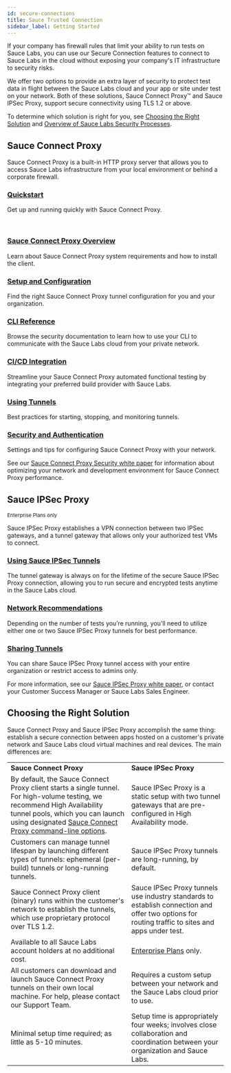 ```yaml
---
id: secure-connections
title: Sauce Trusted Connection
sidebar_label: Getting Started
---
```


If your company has firewall rules that limit your ability to run tests on Sauce Labs, you can use our Secure Connection features to connect to Sauce Labs in the cloud without exposing your company's IT infrastructure to security risks.

We offer two options to provide an extra layer of security to protect test data in flight between the Sauce Labs cloud and your app or site under test on your network. Both of these solutions, Sauce Connect Proxy™ and Sauce IPSec Proxy, support secure connectivity using TLS 1.2 or above.

To determine which solution is right for you, see [Choosing the Right Solution](#choosing-the-right-solution) and [Overview of Sauce Labs Security Processes](https://saucelabs.com/resources/white-papers/overview-of-sauce-labs-security-processes).


## Sauce Connect Proxy

Sauce Connect Proxy is a built-in HTTP proxy server that allows you to access Sauce Labs infrastructure from your local environment or behind a corporate firewall.

<div className="box boxwidebottom card">
  <div className="container">
  <h3><a href="/secure-connections/sauce-connect/quickstart/">Quickstart</a></h3>
  <p>Get up and running quickly with Sauce Connect Proxy.</p>
  </div>
</div><br/>
  <div className="box-wrapper" markdown="1">
    <div className="box box1 card">
      <div className="container">
      <h3><a href="/secure-connections/sauce-connect">Sauce Connect Proxy Overview</a></h3>
      <p>Learn about Sauce Connect Proxy system requirements and how to install the client.</p>
      </div>
    </div>
    <div className="box box2 card">
      <div className="container">
      <h3><a href="/secure-connections/sauce-connect/#setup-and-configuration">Setup and Configuration</a></h3>
      <p>Find the right Sauce Connect Proxy tunnel configuration for you and your organization.</p>
      </div>
    </div>
    <div className="box box3 card">
      <div className="container">
      <h3><a href="/dev/cli/sauce-connect-proxy">CLI Reference</a></h3>
      <p>Browse the security documentation to learn how to use your CLI to communicate with the Sauce Labs cloud from your private network.</p>
      </div>
    </div>
    <div className="box box4 card">
      <div className="container">
      <h3><a href="/secure-connections/sauce-connect/setup-configuration/ci-cd-integration">CI/CD Integration</a></h3>
      <p>Streamline your Sauce Connect Proxy automated functional testing by integrating your preferred build provider with Sauce Labs.</p>
      </div>
    </div>
    <div className="box box5 card">
      <div className="container">
      <h3><a href="/secure-connections/sauce-connect/proxy-tunnels">Using Tunnels</a></h3>
      <p>Best practices for starting, stopping, and monitoring tunnels.</p>
      </div>
    </div>
    <div className="box box6 card">
      <div className="container">
      <h3><a href="/secure-connections/sauce-connect/security-authentication">Security and Authentication</a></h3>
      <p>Settings and tips for configuring Sauce Connect Proxy with your network.</p>
      </div>
    </div>
  </div>


See our [Sauce Connect Proxy Security white paper](https://saucelabs.com/resources/white-papers/sauce-connect-proxy-security-overview) for information about optimizing your network and development environment for Sauce Connect Proxy performance.


## Sauce IPSec Proxy

<p><small><span className="sauceDBlue">Enterprise Plans only</span></small></p>

Sauce IPSec Proxy establishes a VPN connection between two IPSec gateways, and a tunnel gateway that allows only your authorized test VMs to connect.

<div className="box-wrapper" markdown="1">

  <div className="box box1 card">
    <div className="container">
    <h3><a href="/secure-connections/ipsec-vpn">Using Sauce IPSec Tunnels</a></h3>
    <p>The tunnel gateway is always on for the lifetime of the secure Sauce IPSec Proxy connection, allowing you to run secure and encrypted tests anytime in the Sauce Labs cloud.</p>
    </div>
  </div>

  <div className="box box2 card">
    <div className="container">
    <h3><a href="/secure-connections/ipsec-vpn#bandwidth-recommendations">Network Recommendations</a></h3>
    <p>Depending on the number of tests you’re running, you'll need to utilize either one or two Sauce IPSec Proxy tunnels for best performance.</p>
    </div>
  </div>

</div>

<div className="box boxwidebottom card">
  <div className="container">
  <h3><a href="/secure-connections/ipsec-vpn">Sharing Tunnels</a></h3>
  <p>You can share Sauce IPSec Proxy tunnel access with your entire organization or restrict access to admins only.</p>
  </div>
</div>

For more information, see our [Sauce IPSec Proxy white paper](https://saucelabs.com/resources/white-papers/sauce-ipsec-proxy-overview), or contact your Customer Success Manager or Sauce Labs Sales Engineer.

## Choosing the Right Solution

Sauce Connect Proxy and Sauce IPSec Proxy accomplish the same thing: establish a secure connection between apps hosted on a customer's private network and Sauce Labs cloud virtual machines and real devices. The main differences are:

<table>
  <tr>
   <td><strong>Sauce Connect Proxy</strong>
   </td>
   <td><strong>Sauce IPSec Proxy</strong>
   </td>
  </tr>
  <tr>
   <td>By default, the Sauce Connect Proxy client starts a single tunnel. For high-volume testing, we recommend High Availability tunnel pools, which you can launch using designated <a href="/dev/cli/sauce-connect-proxy">Sauce Connect Proxy command-line options</a>.
   </td>
   <td>Sauce IPSec Proxy is a static setup with two tunnel gateways that are pre-configured in High Availability mode.
   </td>
  </tr>
  <tr>
   <td>Customers can manage tunnel lifespan by launching different types of tunnels: ephemeral (per-build) tunnels or long-running tunnels.
   </td>
   <td>Sauce IPSec Proxy tunnels are long-running, by default.
   </td>
  </tr>
  <tr>
   <td>Sauce Connect Proxy client (binary) runs within the customer's network to establish the tunnels, which use proprietary protocol over TLS 1.2.
   </td>
   <td>Sauce IPSec Proxy tunnels use industry standards to establish connection and offer two options for routing traffic to sites and apps under test.
   </td>
  </tr>
  <tr>
   <td>Available to all Sauce Labs account holders at no additional cost.
   </td>
   <td><a href="https://saucelabs.com/pricing">Enterprise Plans</a> only.
   </td>
  </tr>
  <tr>
   <td>All customers can download and launch Sauce Connect Proxy tunnels on their own local machine. For help, please contact our Support Team.
   </td>
   <td>Requires a custom setup between your network and the Sauce Labs cloud prior to use.
   </td>
  </tr>
  <tr>
   <td>Minimal setup time required; as little as 5-10 minutes.
   </td>
   <td>Setup time is appropriately four weeks; involves close collaboration and coordination between your organization and Sauce Labs.
   </td>
  </tr>
</table>
